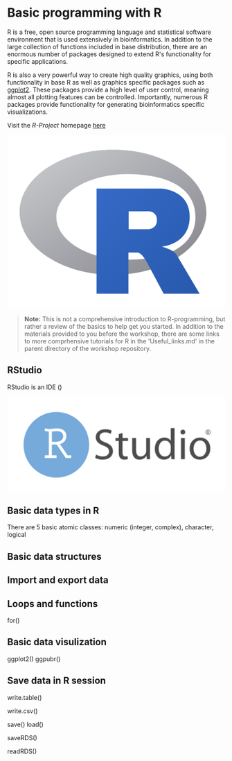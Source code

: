 # Basic programming with R

R is a free, open source programming language and statistical software environment that is used extensively in bioinformatics. In addition to the large collection of functions included in base distribution, there are an enormous number of packages designed to extend R's functionality for specific applications. 

R is also a very powerful way to create high quality graphics, using both functionality in base R as well as graphics specific packages such as [ggplot2](https://ggplot2.tidyverse.org/). These packages provide a high level of user control, meaning almost all plotting features can be controlled. Importantly, numerous R packages provide functionality for generating bioinformatics specific visualizations. 

Visit the *R-Project* homepage [here](https://www.r-project.org/)

![](../figures/r-logo.png)

> **Note:** This is not a comprehensive introduction to R-programming, but rather a review of the basics to help get you started. In addition to the materials provided to you before the workshop, there are some links to more comprhensive tutorials for R in the 'Useful_links.md' in the parent directory of the workshop repository. 

## RStudio 

RStudio is an IDE ()

![](../figures/r-studio-logo.png)






## Basic data types in R

There are 5 basic atomic classes: numeric (integer, complex), character, logical






## Basic data structures






## Import and export data






## Loops and functions 


for()




## Basic data visulization



ggplot2()
ggpubr()


## Save data in R session

write.table()

write.csv()

save()
load()


saveRDS() 

readRDS() 









